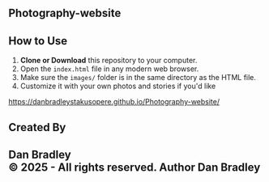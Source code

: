 Photography-website
---

##  How to Use

1. **Clone or Download** this repository to your computer.
2. Open the `index.html` file in any modern web browser.
3. Make sure the `images/` folder is in the same directory as the HTML file.
4. Customize it with your own photos and stories if you'd like

 https://danbradleystakusopere.github.io/Photography-website/

## Created By

**Dan Bradley**  
© 2025 - All rights reserved.
Author Dan Bradley
---



